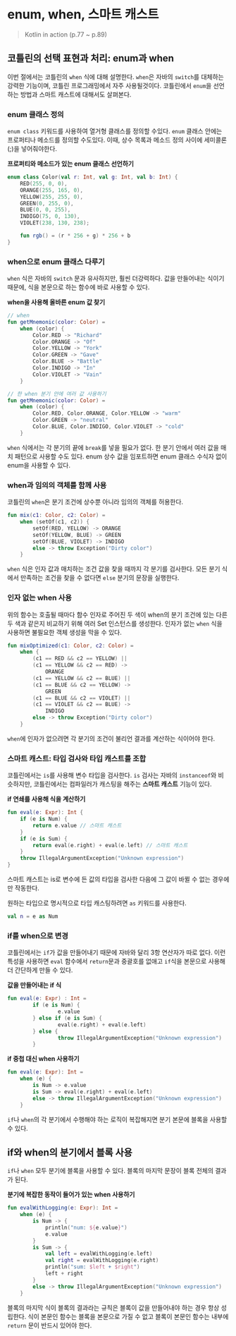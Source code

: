 # enum, when, 스마트 캐스트

> Kotlin in action (p.77 ~ p.89)

## **코틀린의 선택 표현과 처리: enum과 when**

이번 절에서는 코틀린의 `when` 식에 대해 설명한다. `when`은 자바의 `switch`를 대체하는 강력한 기능이며, 코틀린 프로그래밍에서 자주 사용될것이다. 코틀린에서 `enum`을 선언하는 방법과 스마트 캐스트에 대해서도 살펴본다.

### enum 클래스 정의

`enum class` 키워드를 사용하여 열거형 클래스를 정의할 수있다. `enum` 클래스 안에는 프로퍼티나 메소드를 정의할 수도있다. 이때, 상수 목록과 메소드 정의 사이에 세미콜론(;)을 넣어줘야한다.

**프로퍼티와 메소드가 있는 enum 클래스 선언하기**

```kotlin
enum class Color(val r: Int, val g: Int, val b: Int) {
    RED(255, 0, 0),
    ORANGE(255, 165, 0),
    YELLOW(255, 255, 0),
    GREEN(0, 255, 0),
    BLUE(0, 0, 255),
    INDIGO(75, 0, 130),
    VIOLET(238, 130, 238);

    fun rgb() = (r * 256 + g) * 256 + b
}
```

### **when으로 enum 클래스 다루기**

`when` 식은 자바의 `switch` 문과 유사하지만, 훨씬 더강력하다. 값을 만들어내는 식이기 때문에, 식을 본문으로 하는 함수에 바로 사용할 수 있다.

**when을 사용해 올바른 enum 값 찾기**

```kotlin
// when
fun getMnemonic(color: Color) =
    when (color) {
        Color.RED -> "Richard"
        Color.ORANGE -> "Of"
        Color.YELLOW -> "York"
        Color.GREEN -> "Gave"
        Color.BLUE -> "Battle"
        Color.INDIGO -> "In"
        Color.VIOLET -> "Vain"
    }

// 한 when 분기 안에 여러 값 사용하기
fun getMnemonic(color: Color) =
    when (color) {
        Color.RED, Color.ORANGE, Color.YELLOW -> "warm"
        Color.GREEN -> "neutral"
        Color.BLUE, Color.INDIGO, Color.VIOLET -> "cold"
    }
```

`when` 식에서는 각 분기의 끝에 `break`를 넣을 필요가 없다. 한 분기 안에서 여러 값을 매치 패턴으로 사용할 수도 있다. enum 상수 값을 임포트하면 enum 클래스 수식자 없이 enum을 사용할 수 있다.

### **when과 임의의 객체를 함께 사용**

코틀린의 `when`은 분기 조건에 상수뿐 아니라 임의의 객체를 허용한다.

```kotlin
fun mix(c1: Color, c2: Color) =
    when (setOf(c1, c2)) {
        setOf(RED, YELLOW) -> ORANGE
        setOf(YELLOW, BLUE) -> GREEN
        setOf(BLUE, VIOLET) -> INDIGO
        else -> throw Exception("Dirty color")
    }
```

`when` 식은 인자 값과 매치하는 조건 값을 찾을 때까지 각 분기를 검사한다. 모든 분기 식에서 만족하는 조건을 찾을 수 없다면 `else` 분기의 문장을 실행한다.

### **인자 없는 when 사용**

위의 함수는 호출될 때마다 함수 인자로 주어진 두 색이 when의 분기 조건에 있는 다른 두 색과 같은지 비교하기 위해 여러 Set 인스턴스를 생성한다. 인자가 없는 `when` 식을 사용하면 불필요한 객체 생성을 막을 수 있다.

```kotlin
fun mixOptimized(c1: Color, c2: Color) =
    when {
        (c1 == RED && c2 == YELLOW) ||
        (c1 == YELLOW && c2 == RED) ->
            ORANGE
        (c1 == YELLOW && c2 == BLUE) ||
        (c1 == BLUE && c2 == YELLOW) ->
            GREEN
        (c1 == BLUE && c2 == VIOLET) ||
        (c1 == VIOLET && c2 == BLUE) ->
            INDIGO
        else -> throw Exception("Dirty color")
    }
```

`when`에 인자가 없으려면 각 분기의 조건이 불리언 결과를 계산하는 식이어야 한다.

### **스마트 캐스트: 타입 검사와 타입 캐스트를 조합**

코틀린에서는 `is`를 사용해 변수 타입을 검사한다. `is` 검사는 자바의 `instanceof`와 비슷하지만, 코틀린에서는 컴파일러가 캐스팅을 해주는 **스마트 캐스트** 기능이 있다.

**if 연쇄를 사용해 식을 계산하기**

```kotlin
fun eval(e: Expr): Int {
    if (e is Num) {
        return e.value // 스마트 캐스트
    }
    if (e is Sum) {
        return eval(e.right) + eval(e.left) // 스마트 캐스트
    }
    throw IllegalArgumentException("Unknown expression")
}
```

스마트 캐스트는 is로 변수에 든 값의 타입을 검사한 다음에 그 값이 바뀔 수 없는 경우에만 작동한다.

원하는 타입으로 명시적으로 타입 캐스팅하려면 `as` 키워드를 사용한다.

```kotlin
val n = e as Num
```

### **if를 when으로 변경**

코틀린에서는 `if`가 값을 만들어내기 때문에 자바와 달리 3항 연산자가 따로 없다. 이런 특성을 사용하면 `eval` 함수에서 `return`문과 중괄호를 없애고 `if`식을 본문으로 사용해 더 간단하게 만들 수 있다.

**값을 만들어내는 if 식**

```kotlin
fun eval(e: Expr) : Int =
		if (e is Num) {
				e.value
		} else if (e is Sum) {
				eval(e.right) + eval(e.left)
		} else {
				throw IllegalArgumentException("Unknown expression")
		}
```

**if 중첩 대신 when 사용하기**

```kotlin
fun eval(e: Expr): Int =
    when (e) {
        is Num -> e.value
        is Sum -> eval(e.right) + eval(e.left)
        else -> throw IllegalArgumentException("Unknown expression")
    }
```

`if`나 `when`의 각 분기에서 수행해야 하는 로직이 복잡해지면 분기 본문에 블록을 사용할 수 있다.

## **if와 when의 분기에서 블록 사용**

`if`나 `when` 모두 분기에 블록을 사용할 수 있다. 블록의 마지막 문장이 블록 전체의 결과가 된다.

**분기에 복잡한 동작이 들어가 있는 when 사용하기**

```kotlin
fun evalWithLogging(e: Expr): Int =
    when (e) {
        is Num -> {
            println("num: ${e.value}")
            e.value
        }
        is Sum -> {
            val left = evalWithLogging(e.left)
            val right = evalWithLogging(e.right)
            println("sum: $left + $right")
            left + right
        }
        else -> throw IllegalArgumentException("Unknown expression")
    }
```

블록의 마지막 식이 블록의 결과라는 규칙은 블록이 값을 만들어내야 하는 경우 항상 성립한다. 식이 본문인 함수는 블록을 본문으로 가질 수 없고 블록이 본문인 함수는 내부에 `return` 문이 반드시 있어야 한다.